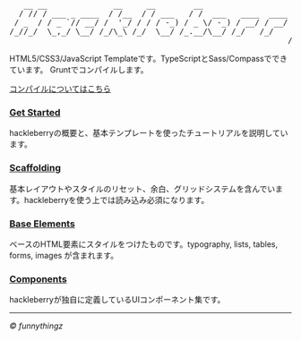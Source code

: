 <pre>
   __ __              __     __        __                         
  / // / ___ _ ____  / /__  / / ___   / /  ___   ____  ____  __ __
 / _  / / _ `// __/ /  '_/ / / / -_) / _ \/ -_) / __/ / __/ / // /
/_//_/  \_,_/ \__/ /_/\_\ /_/  \__/ /_.__/\__/ /_/   /_/    \_, / 
                                                           /___/  
</pre>


HTML5/CSS3/JavaScript Templateです。TypeScriptとSass/Compassでできています。
Gruntでコンパイルします。

<a href="https://github.com/funnythingz/typos">コンパイルについてはこちら</a>

### <a href="http://funnythingz.github.io/hackleberry/">Get Started</a>

hackleberryの概要と、基本テンプレートを使ったチュートリアルを説明しています。

### <a href="http://funnythingz.github.io/hackleberry/scaffolding.html">Scaffolding</a>

基本レイアウトやスタイルのリセット、余白、グリッドシステムを含んでいます。hackleberryを使う上では読み込み必須になります。

### <a href="http://funnythingz.github.io/hackleberry/base.html">Base Elements</a>

ベースのHTML要素にスタイルをつけたものです。typography, lists, tables, forms, images が含まれます。

### <a href="http://funnythingz.github.io/hackleberry/components.html">Components</a>

hackleberryが独自に定義しているUIコンポーネント集です。



<hr>
<address>&copy; funnythingz</address>
